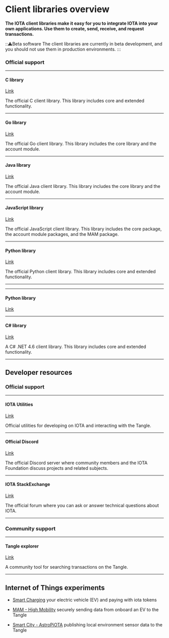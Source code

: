 # Client libraries overview

**The IOTA client libraries make it easy for you to integrate IOTA into your own applications. Use them to create, send, receive, and request transactions.**

:::warning:Beta software
The client libraries are currently in beta development, and you should not use them in production environments.
:::

### **Official support** ###

---------------
#### **C library** ####
[Link](https://github.com/iotaledger/entangled/tree/develop/cclient)

The official C client library. This library includes core and extended functionality.

---

#### **Go library** ####
[Link](../getting-started/go-quickstart.md)

The official Go client library. This library includes the core library and the account module.

---

#### **Java library** ####
[Link](../getting-started/java-quickstart.md)

The official Java client library. This library includes the core library and the account module.

---

#### **JavaScript library** ####
[Link](../getting-started/js-quickstart.md)

The official JavaScript client library. This library includes the core package, the account module packages, and the MAM package.

---

#### **Python library** ####
[Link](../getting-started/python-quickstart.md)

The official Python client library. This library includes core and extended functionality.

---------------

---
#### **Python library** ####
[Link](root://iota-python/0.1/introduction/overview.md)

---------------
#### __C# library__ ####
[Link](https://github.com/iota-community/tangle-.net)

A C# .NET 4.6 client library. This library includes core and extended functionality.

---------------

## Developer resources

### **Official support** ###

---------------
#### **IOTA Utilities** ####
[Link](https://utils.iota.org)

Official utilities for developing on IOTA and interacting with the Tangle.

---------------

#### **Official Discord** ####
[Link](https://discord.iota.org)

The official Discord server where community members and the IOTA Foundation discuss projects and related subjects.

---

#### **IOTA StackExchange** ####
[Link](https://iota.stackexchange.com)

The official forum where you can ask or answer technical questions about IOTA.

---------------

### __Community support__ ###

---------------
#### __Tangle explorer__ ####
[Link](https://thetangle.org)

A community tool for searching transactions on the Tangle.

---------------

## Internet of Things experiments

- [Smart Charging](https://github.com/iotaledger/high-mobility-blueprints) your electric vehicle (EV) and paying with iota tokens

- [MAM - High Mobility](https://github.com/iotaledger/high-mobility-blueprints) securely sending data from onboard an EV to the Tangle

- [Smart City - AstroPiOTA](root://smartcity/0.1/introduction/overview.md) publishing local environment sensor data to the Tangle
